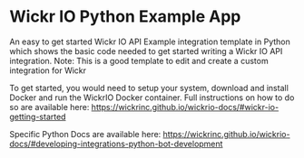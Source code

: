 # Wickr IO Python Example App
An easy to get started Wickr IO API Example integration template in Python which shows the basic code needed to get started writing a Wickr IO API integration.
Note: This is a good template to edit and create a custom integration for Wickr

To get started, you would need to setup your system, download and install Docker and run the WickrIO Docker container. Full instructions on how to do so are available here: https://wickrinc.github.io/wickrio-docs/#wickr-io-getting-started

Specific Python Docs are available here: https://wickrinc.github.io/wickrio-docs/#developing-integrations-python-bot-development
